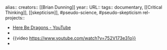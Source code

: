 alias::
creators:: [[Brian Dunning]] 
year::
URL::
tags:: documentary, [[Critical Thinking]], [[skepticism]], #pseudo-science, #pseudo-skepticism 
rel-projects::

- [Here Be Dragons - YouTube](https://www.youtube.com/watch?v=752V173e31o)
-
- {{video https://www.youtube.com/watch?v=752V173e31o}}
-